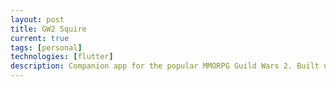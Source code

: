 ```yaml
---
layout: post
title: GW2 Squire
current: true
tags: [personal]
technologies: [flutter]
description: Companion app for the popular MMORPG Guild Wars 2. Built using the Flutter framework.
---
```

